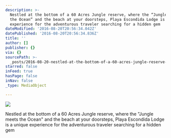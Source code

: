```yaml
---
description: >-
  Nestled at the bottom of a 60 Acres Jungle reserve, where the “Jungle meets
  the Ocean” and the beach at your doorsteps, Playa Escondida Lodge is a unique
  experience for the adventurous traveler searching for a hidden gem 
dateModified: '2016-08-20T20:56:34.042Z'
datePublished: '2016-08-20T20:56:34.836Z'
title: ''
author: []
publisher: {}
via: {}
sourcePath: >-
  _posts/2016-08-20-nestled-at-the-bottom-of-a-60-acres-jungle-reserve-where-th.md
starred: false
inFeed: true
hasPage: false
inNav: false
_type: MediaObject

---
```

![](https://the-grid-user-content.s3-us-west-2.amazonaws.com/c0017117-4747-4c93-ad70-1bfcde96bfe5.jpg)

Nestled at the bottom of a 60 Acres Jungle reserve, where the "Jungle meets the Ocean" and the beach at your doorsteps, Playa Escondida Lodge is a unique experience for the adventurous traveler searching for a hidden gem